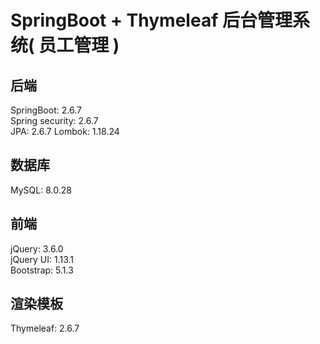 # SpringBoot + Thymeleaf 后台管理系统( 员工管理 )

## 后端

SpringBoot: 2.6.7  
Spring security: 2.6.7  
JPA: 2.6.7
Lombok: 1.18.24

## 数据库

MySQL: 8.0.28

## 前端

jQuery: 3.6.0  
jQuery UI: 1.13.1  
Bootstrap: 5.1.3

## 渲染模板

Thymeleaf: 2.6.7